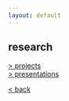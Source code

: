 ```yaml
---
layout: default
---
```


## research

[> projects](projects.md) 	     
[> presentations](presentations.md)


[< back](index.md)
